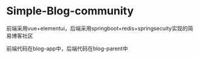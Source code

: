# Simple-Blog-community
前端采用vue+elementui，后端采用springboot+redis+springsecuity实现的简易博客社区

前端代码在blog-app中，后端代码在blog-parent中
